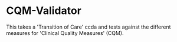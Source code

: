 # CQM-Validator
This takes a 'Transition of Care' ccda and tests against the different measures for 'Clinical Quality Measures' (CQM).
